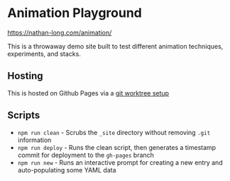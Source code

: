 # Animation Playground

https://nathan-long.com/animation/

This is a throwaway demo site built to test different animation techniques,
experiments, and stacks.

## Hosting

This is hosted on Github Pages via a [git worktree
setup](https://sangsoonam.github.io/2019/02/08/using-git-worktree-to-deploy-github-pages.html)

## Scripts

- `npm run clean` - Scrubs the `_site` directory without removing `.git`
  information
- `npm run deploy` - Runs the clean script, then generates a timestamp commit
  for deployment to the `gh-pages` branch
- `npm run new` - Runs an interactive prompt for creating a new entry and
  auto-populating some YAML data
